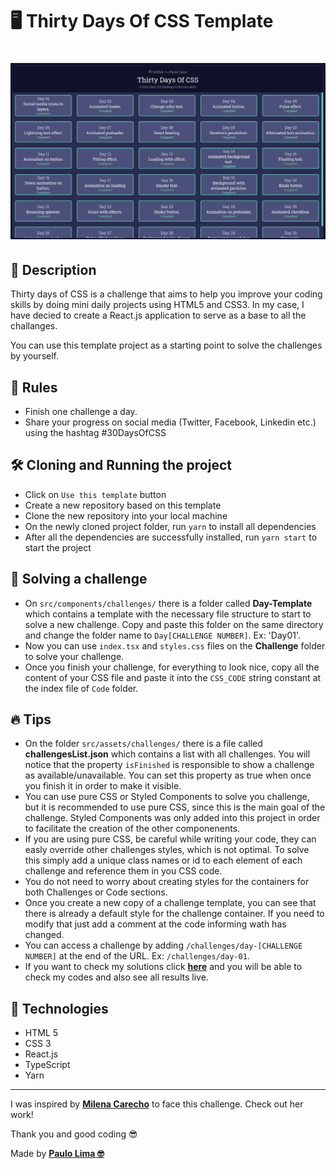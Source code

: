 # 🖥️ Thirty Days Of CSS Template

<h1 align="center">
  <img src=".github/app-logo.png" />
</h1>

## 🔎️ Description

Thirty days of CSS is a challenge that aims to help you improve your coding skills by doing mini daily projects using HTML5 and CSS3. In my case, I have decied to create a React.js application to serve as a base to all the challanges.

You can use this template project as a starting point to solve the challenges by yourself.

## 👀️ Rules

- Finish one challenge a day.
- Share your progress on social media (Twitter, Facebook, Linkedin etc.) using the hashtag #30DaysOfCSS

## 🛠️ Cloning and Running the project

- Click on `Use this template` button
- Create a new repository based on this template
- Clone the new repository into your local machine
- On the newly cloned project folder, run `yarn` to install all dependencies
- After all the dependencies are successfully installed, run `yarn start` to start the project

## 🔌️ Solving a challenge

- On `src/components/challenges/` there is a folder called **Day-Template** which contains a template with the necessary file structure to start to solve a new challenge. Copy and paste this folder on the same directory and change the folder name to `Day[CHALLENGE NUMBER]`. Ex: 'Day01'.
- Now you can use `index.tsx` and `styles.css` files on the **Challenge** folder to solve your challenge.
- Once you finish your challenge, for everything to look nice, copy all the content of your CSS file and paste it into the `CSS_CODE` string constant at the index file of `Code` folder.

## 🔥️ Tips

- On the folder `src/assets/challenges/` there is a file called **challengesList.json** which contains a list with all challenges. You will notice that the property `isFinished` is responsible to show a challenge as available/unavailable. You can set this property as true when once you finish it in order to make it visible.
- You can use pure CSS or Styled Components to solve you challenge, but it is recommended to use pure CSS, since this is the main goal of the challenge. Styled Components was only added into this project in order to facilitate the creation of the other componenents.
- If you are using pure CSS, be careful while writing your code, they can easly override other challenges styles, which is not optimal. To solve this simply add a unique class names or id to each element of each challenge and reference them in you CSS code.
- You do not need to worry about creating styles for the containers for both Challenges or Code sections.
- Once you create a new copy of a challenge template, you can see that there is already a default style for the challenge container. If you need to modify that just add a comment at the code informing wath has changed.
- You can access a challenge by adding `/challenges/day-[CHALLENGE NUMBER]` at the end of the URL. Ex: `/challenges/day-01`.
- If you want to check my solutions click **<a href="https://github.com/PauloPHLP/ThirtyDaysOfCSS" target="__blank">here</a>** and you will be able to check my codes and also see all results live.

## 🚀️ Technologies

- HTML 5
- CSS 3
- React.js
- TypeScript
- Yarn

---

I was inspired by **<a href="https://github.com/MilenaCarecho/30diasDeCSS" target="__blank">Milena Carecho</a>** to face this challenge. Check out her work!

Thank you and good coding 😎️

Made by **<a href="https://paulophlp.github.io/portfolio/" target="__blank">Paulo Lima 🤓️</a>**
